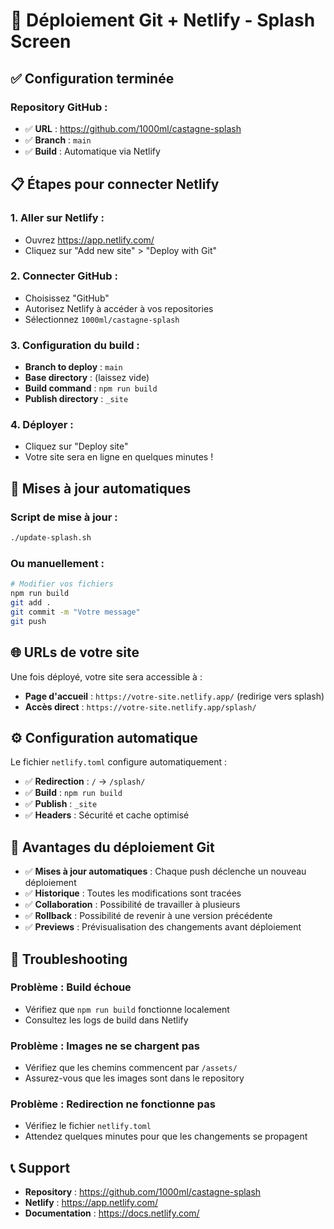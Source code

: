# 🚀 Déploiement Git + Netlify - Splash Screen

## ✅ Configuration terminée

### **Repository GitHub :**
- ✅ **URL** : https://github.com/1000ml/castagne-splash
- ✅ **Branch** : `main`
- ✅ **Build** : Automatique via Netlify

## 📋 Étapes pour connecter Netlify

### **1. Aller sur Netlify :**
- Ouvrez https://app.netlify.com/
- Cliquez sur "Add new site" > "Deploy with Git"

### **2. Connecter GitHub :**
- Choisissez "GitHub"
- Autorisez Netlify à accéder à vos repositories
- Sélectionnez `1000ml/castagne-splash`

### **3. Configuration du build :**
- **Branch to deploy** : `main`
- **Base directory** : (laissez vide)
- **Build command** : `npm run build`
- **Publish directory** : `_site`

### **4. Déployer :**
- Cliquez sur "Deploy site"
- Votre site sera en ligne en quelques minutes !

## 🔄 Mises à jour automatiques

### **Script de mise à jour :**
```bash
./update-splash.sh
```

### **Ou manuellement :**
```bash
# Modifier vos fichiers
npm run build
git add .
git commit -m "Votre message"
git push
```

## 🌐 URLs de votre site

Une fois déployé, votre site sera accessible à :
- **Page d'accueil** : `https://votre-site.netlify.app/` (redirige vers splash)
- **Accès direct** : `https://votre-site.netlify.app/splash/`

## ⚙️ Configuration automatique

Le fichier `netlify.toml` configure automatiquement :
- ✅ **Redirection** : `/` → `/splash/`
- ✅ **Build** : `npm run build`
- ✅ **Publish** : `_site`
- ✅ **Headers** : Sécurité et cache optimisé

## 🎯 Avantages du déploiement Git

- ✅ **Mises à jour automatiques** : Chaque push déclenche un nouveau déploiement
- ✅ **Historique** : Toutes les modifications sont tracées
- ✅ **Collaboration** : Possibilité de travailler à plusieurs
- ✅ **Rollback** : Possibilité de revenir à une version précédente
- ✅ **Previews** : Prévisualisation des changements avant déploiement

## 🚨 Troubleshooting

### **Problème : Build échoue**
- Vérifiez que `npm run build` fonctionne localement
- Consultez les logs de build dans Netlify

### **Problème : Images ne se chargent pas**
- Vérifiez que les chemins commencent par `/assets/`
- Assurez-vous que les images sont dans le repository

### **Problème : Redirection ne fonctionne pas**
- Vérifiez le fichier `netlify.toml`
- Attendez quelques minutes pour que les changements se propagent

## 📞 Support

- **Repository** : https://github.com/1000ml/castagne-splash
- **Netlify** : https://app.netlify.com/
- **Documentation** : https://docs.netlify.com/ 